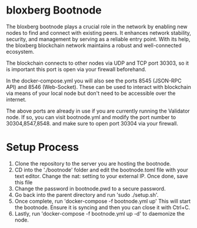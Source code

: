 # bloxberg Bootnode

The bloxberg bootnode plays a crucial role in the network by enabling new nodes to find and connect with existing peers. It enhances network stability, security, and management by serving as a reliable entry point. With its help, the bloxberg blockchain network maintains a robust and well-connected ecosystem.

The blockchain connects to other nodes via UDP and TCP port 30303, so it is important this port is open via your firewall beforehand.

In the docker-compose.yml you will also see the ports 8545 (JSON-RPC API) and 8546 (Web-Socket). These can be used to interact with blockchain via means of your local node but don't need to be accessible over the internet.

The above ports are already in use if you are currently running the Validator node. If so, you can visit bootnode.yml and modify the port number to 30304,8547,8548. and make sure to open port 30304 via your firewall.

# Setup Process

1. Clone the repository to the server you are hosting the bootnode.
2. CD into the './bootnode' folder and edit the bootnode.toml file with your text editor. Change the nat: setting to your external IP. Once done, save this file
3. Change the password in bootnode.pwd to a secure password.
4. Go back into the parent directory and run 'sudo ./setup.sh'.
5. Once complete, run 'docker-compose -f bootnode.yml up' This will start the bootnode. Ensure it is syncing and then you can close it with Ctrl+C.
6. Lastly, run 'docker-compose -f bootnode.yml up -d' to daemonize the node.
